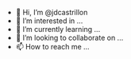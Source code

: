 - 👋 Hi, I’m @jdcastrillon
- 👀 I’m interested in ...
- 🌱 I’m currently learning ...
- 💞️ I’m looking to collaborate on ...
- 📫 How to reach me ...

<!---
jdcastrillon/jdcastrillon is a ✨ special ✨ repository because its `README.md` (this file) appears on your GitHub profile.
You can click the Preview link to take a look at your changes.
--->
